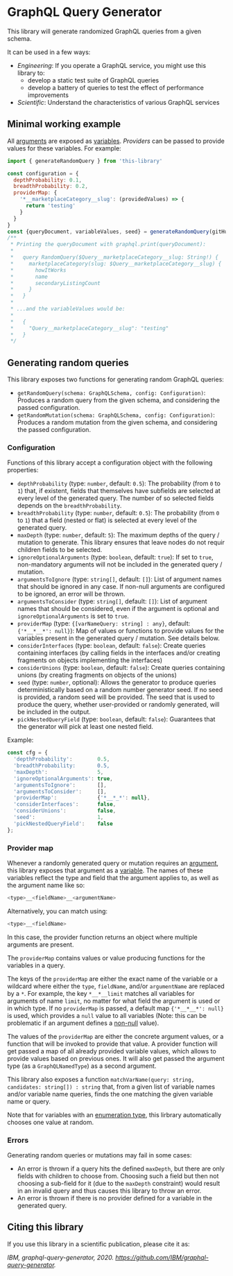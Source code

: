 # GraphQL Query Generator

This library will generate randomized GraphQL queries from a given schema.

It can be used in a few ways:

- *Engineering*: If you operate a GraphQL service, you might use this library to:
  - develop a static test suite of GraphQL queries
  - develop a battery of queries to test the effect of performance improvements
- *Scientific*: Understand the characteristics of various GraphQL services

## Minimal working example

All [arguments](https://facebook.github.io/graphql/draft/#sec-Language.Arguments) are exposed as [variables](https://facebook.github.io/graphql/draft/#sec-Language.Variables). _Providers_ can be passed to provide values for these variables. For example:

```javascript
import { generateRandomQuery } from 'this-library'

const configuration = {
  depthProbability: 0.1,
  breadthProbability: 0.2,
  providerMap: {
    '*__marketplaceCategory__slug': (providedValues) => {
      return 'testing'
    }
  }
}
const {queryDocument, variableValues, seed} = generateRandomQuery(gitHubSchema, configuration)
/**
 * Printing the queryDocument with graphql.print(queryDocument):
 * 
 *   query RandomQuery($Query__marketplaceCategory__slug: String!) {
 *     marketplaceCategory(slug: $Query__marketplaceCategory__slug) {
 *       howItWorks
 *       name
 *       secondaryListingCount
 *     }
 *   }
 * 
 * ...and the variableValues would be:
 * 
 *   {
 *     "Query__marketplaceCategory__slug": "testing"
 *   }
 */
```

## Generating random queries

This library exposes two functions for generating random GraphQL queries:

- `getRandomQuery(schema: GraphQLSchema, config: Configuration)`: Produces a random query from the given schema, and considering the passed configuration.
- `getRandomMutation(schema: GraphQLSchema, config: Configuration)`: Produces a random mutation from the given schema, and considering the passed configuration.

### Configuration

Functions of this library accept a configuration object with the following properties:

- `depthProbability` (type: `number`, default: `0.5`): The probability (from `0` to `1`) that, if existent, fields that themselves have subfields are selected at every level of the generated query. The number of so selected fields depends on the `breadthProbability`.
- `breadthProbability` (type: `number`, default: `0.5`): The probability (from `0` to `1`) that a field (nested or flat) is selected at every level of the generated query.
- `maxDepth` (type: `number`, default: `5`): The maximum depths of the query / mutation to generate. This library ensures that leave nodes do not requir children fields to be selected.
- `ignoreOptionalArguments` (type: `boolean`, default: `true`): If set to `true`, non-mandatory arguments will not be included in the generated query / mutation.
- `argumentsToIgnore` (type: `string[]`, default: `[]`): List of argument names that should be ignored in any case. If non-null arguments are configured to be ignored, an error will be thrown.
- `argumentsToConsider` (type: `string[]`, default: `[]`): List of argument names that should be considered, even if the argument is optional and `ignoreOptionalArguments` is set to `true`.
- `providerMap` (type: `{[varNameQuery: string] : any}`, default: `{'*__*__*': null}`): Map of values or functions to provide values for the variables present in the generated query / mutation. See details below.
- `considerInterfaces` (type: `boolean`, default: `false`): Create queries containing interfaces (by calling fields in the interfaces and/or creating fragments on objects implementing the interfaces)
- `considerUnions` (type: `boolean`, default: `false`): Create queries containing unions (by creating fragments on objects of the unions)
- `seed` (type: `number`, optional): Allows the generator to produce queries deterministically based on a random number generator seed. If no seed is provided, a random seed will be provided. The seed that is used to produce the query, whether user-provided or randomly generated, will be included in the output.
- `pickNestedQueryField` (type: `boolean`, default: `false`): Guarantees that the generator will pick at least one nested field.

Example:

```javascript
const cfg = {
  'depthProbability':        0.5,
  'breadthProbability:       0.5,
  'maxDepth':                5,
  'ignoreOptionalArguments': true,
  'argumentsToIgnore':       [],
  'argumentsToConsider':     [],
  'providerMap':             {'*__*_*': null},
  'considerInterfaces':      false,
  'considerUnions':          false,
  'seed':                    1,
  'pickNestedQueryField':    false
};
```

### Provider map

Whenever a randomly generated query or mutation requires an [argument](https://facebook.github.io/graphql/draft/#sec-Language.Arguments), this library exposes that argument as a [variable](https://facebook.github.io/graphql/draft/#sec-Language.Variables). The names of these variables reflect the type and field that the argument applies to, as well as the argument name like so:

```javascript
<type>__<fieldName>__<argumentName>
```

Alternatively, you can match using:

```javascript
<type>__<fieldName>
```

In this case, the provider function returns an object where multiple arguments are present.

The `providerMap` contains values or value producing functions for the variables in a query.

The keys of the `providerMap` are either the exact name of the variable or a wildcard where either the `type`, `fieldName`, and/or `argumentName` are replaced by a `*`. For example, the key `*__*__limit` matches all variables for arguments of name `limit`, no matter for what field the argument is used or in which type. If no `providerMap` is passed, a default map `{'*__*__*': null}` is used, which provides a `null` value to all variables (Note: this can be problematic if an argument defines a [non-null](https://facebook.github.io/graphql/draft/#sec-Type-System.Non-Null) value).

The values of the `providerMap` are either the concrete argument values, or a function that will be invoked to provide that value. A provider function will get passed a map of all already provided variable values, which allows to provide values based on previous ones. It will also get passed the argument type (as a `GraphQLNamedType`) as a second argument.

This library also exposes a function `matchVarName(query: string, candidates: string[]) : string` that, from a given list of variable names and/or variable name queries, finds the one matching the given variable name or query.

Note that for variables with an [enumeration type](https://graphql.org/learn/schema/#enumeration-types), this lirbrary automatically chooses one value at random.

### Errors

Generating random queries or mutations may fail in some cases:

- An error is thrown if a query hits the defined `maxDepth`, but there are only fields with children to choose from. Choosing such a field but then not choosing a sub-field for it (due to the `maxDepth` constraint) would result in an invalid query and thus causes this library to throw an error.
- An error is thrown if there is no provider defined for a variable in the generated query.

## Citing this library

If you use this library in a scientific publication, please cite it as:

*IBM, graphql-query-generator, 2020. https://github.com/IBM/graphql-query-generator.*
